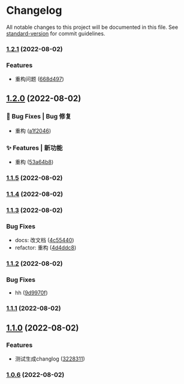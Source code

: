 # Changelog

All notable changes to this project will be documented in this file. See [standard-version](https://github.com/conventional-changelog/standard-version) for commit guidelines.

### [1.2.1](https://github.com/LucyHeres/canvas-mind/compare/v1.2.0...v1.2.1) (2022-08-02)


### Features

* 重构问题 ([668d497](https://github.com/LucyHeres/canvas-mind/commit/668d4974be46673674b9926f51aaec0e851b4bbb))

## [1.2.0](https://github.com/LucyHeres/canvas-mind/compare/v1.1.5...v1.2.0) (2022-08-02)


### 🐛 Bug Fixes | Bug 修复

* 重构 ([a1f2046](https://github.com/LucyHeres/canvas-mind/commit/a1f2046266b03126172fe94e141f835f69be36b1))


### ✨ Features | 新功能

* 重构 ([53a64b8](https://github.com/LucyHeres/canvas-mind/commit/53a64b8cf6dc35732e2c236b490b8371513cbb9d))

### [1.1.5](https://github.com/LucyHeres/canvas-mind/compare/v1.1.4...v1.1.5) (2022-08-02)

### [1.1.4](https://github.com/LucyHeres/canvas-mind/compare/v1.1.3...v1.1.4) (2022-08-02)

### [1.1.3](https://github.com/LucyHeres/canvas-mind/compare/v1.1.2...v1.1.3) (2022-08-02)


### Bug Fixes

* docs: 改文档 ([4c55440](https://github.com/LucyHeres/canvas-mind/commit/4c55440dad36fc08ff0d997fa7686722ae2f441b))
* refactor: 重构 ([4d4ddc8](https://github.com/LucyHeres/canvas-mind/commit/4d4ddc830be62854d04e7345b7184bac4d58aa89))

### [1.1.2](https://github.com/LucyHeres/canvas-mind/compare/v1.1.1...v1.1.2) (2022-08-02)


### Bug Fixes

* hh ([9d9970f](https://github.com/LucyHeres/canvas-mind/commit/9d9970fe5890519bca5e83047557e9ef0b9d985d))

### [1.1.1](https://github.com/LucyHeres/canvas-mind/compare/v1.1.0...v1.1.1) (2022-08-02)

## [1.1.0](https://github.com/LucyHeres/canvas-mind/compare/v1.0.6...v1.1.0) (2022-08-02)


### Features

* 测试生成changlog ([3228311](https://github.com/LucyHeres/canvas-mind/commit/322831168862ad5a54dc30b4083d44bac8587ecb))

### [1.0.6](https://github.com/LucyHeres/canvas-mind/compare/v1.0.5...v1.0.6) (2022-08-02)
